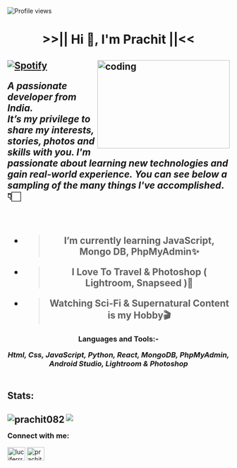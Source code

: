 ![Profile views](https://gpvc.arturio.dev/prachit082)

<h1 align="center"> >>|| Hi 👋, I'm Prachit ||<< </h1>

<h2 align="left">
 <img align="right" alt="coding" width="300" height="200" src="https://i.giphy.com/media/qgQUggAC3Pfv687qPC/giphy.webp">

 
[![Spotify](https://amrohann.vercel.app/api/spotify)](https://open.spotify.com/user/kgzfm4xv0udlhp30f5dhy2uci)
 
 ***A passionate developer from India.***
<br>
 ***It’s my privilege to share my interests, stories, photos and skills with you. I'm passionate about learning new technologies and gain real-world experience.***
 ***You can see below a sampling of the many things I've accomplished***.👇🏻
</h2>

<h2 align="center">
<br>
  
- > I’m currently learning **JavaScript, Mongo DB, PhpMyAdmin**✨

- > I Love To Travel & Photoshop ( Lightroom, Snapseed )📸

- > Watching Sci-Fi & Supernatural Content is my Hobby🎬
</h2>


<h3 align="center">Languages and Tools:- 
<br>
 
***Html, Css, JavaScript, Python, React, MongoDB, PhpMyAdmin, Android Studio, Lightroom & Photoshop***
<br><br>
</h3>

<h2 align="left">Stats:
<h2 align="left"> 
 
![](https://github-readme-stats.vercel.app/api?username=prachit082&show_icons=true&theme=tokyonight&count_private=true)
<img align="left" src="https://github-readme-stats.vercel.app/api/top-langs?username=prachit082&show_icons=true&theme=radical&locale=en&layout=compact" alt="prachit082" /></h2>

<h3 align="left">Connect with me:</h3>
<p align="left">
<a href="https://instagram.com/luciferrrr.xo" target="blank"><img align="center" src="https://raw.githubusercontent.com/rahuldkjain/github-profile-readme-generator/master/src/images/icons/Social/instagram.svg" alt="luciferrrr.xo" height="30" width="40" /></a>
<a href="https://linkedin.com/in/prachit-pandit-b61145238/" target="blank"><img align="center" src="https://raw.githubusercontent.com/rahuldkjain/github-profile-readme-generator/master/src/images/icons/Social/linked-in-alt.svg" alt="prachit pandit" height="30" width="40" /></a>
</p>




